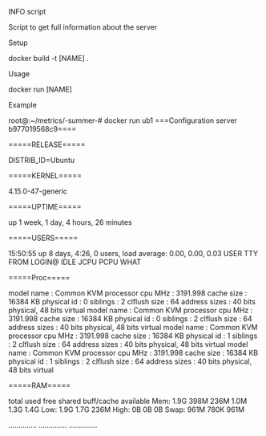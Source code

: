 INFO script

Script to get full information about the server


Setup

docker build -t [NAME] .


Usage

docker run [NAME]


Example

root@:~/metrics/-summer-# docker run ub1
===Configuration server b977019568c9====

=====RELEASE=====

DISTRIB_ID=Ubuntu

=====KERNEL=====

4.15.0-47-generic

=====UPTIME=====

up 1 week, 1 day, 4 hours, 26 minutes

=====USERS=====

15:50:55 up 8 days,  4:26,  0 users,  load average: 0.00, 0.00, 0.03
USER     TTY      FROM             LOGIN@   IDLE   JCPU   PCPU WHAT

=====Proc=====

model name      : Common KVM processor
cpu MHz         : 3191.998
cache size      : 16384 KB
physical id     : 0
siblings        : 2
clflush size    : 64
address sizes   : 40 bits physical, 48 bits virtual
model name      : Common KVM processor
cpu MHz         : 3191.998
cache size      : 16384 KB
physical id     : 0
siblings        : 2
clflush size    : 64
address sizes   : 40 bits physical, 48 bits virtual
model name      : Common KVM processor
cpu MHz         : 3191.998
cache size      : 16384 KB
physical id     : 1
siblings        : 2
clflush size    : 64
address sizes   : 40 bits physical, 48 bits virtual
model name      : Common KVM processor
cpu MHz         : 3191.998
cache size      : 16384 KB
physical id     : 1
siblings        : 2
clflush size    : 64
address sizes   : 40 bits physical, 48 bits virtual

=====RAM=====

total        used        free      shared  buff/cache   available
Mem:           1.9G        398M        236M        1.0M        1.3G        1.4G
Low:           1.9G        1.7G        236M
High:            0B          0B          0B
Swap:          961M        780K        961M


..............
..............
..............
